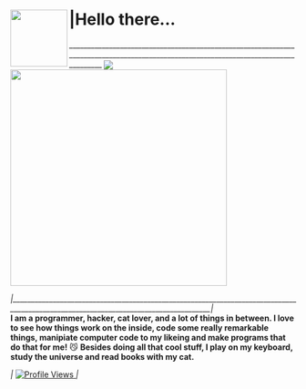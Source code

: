 <h1> |Hello there...
  <img align="left" src="https://thumbs.gfycat.com/BeneficialShamelessAmphiuma-size_restricted.gif" width="100"></h1>
 _____________________________________________________________________________________________________________________________________
  <a href="https://github.com/CamoCatX">
  <img align="center" src="https://github-readme-stats.vercel.app/api?username=CamoCatX&count_private=true&show_icons=true&theme=chartreuse-dark" />
  </a>
  <a href="https://github.com/CamoCatX">
    <img align="center" src="https://github-readme-stats.vercel.app/api/top-langs/?username=CamoCatX&count_private=true&layout=compact&theme=chartreuse-dark&langs_count=13"width="380" />
  </a>

<br>

*|_____________________________________________________________________________________________________________________________________|*                 
**I am a programmer, hacker, cat lover, and a lot of things in between. I love to see how things work on the inside, code some really remarkable things, manipiate computer code to my likeing and make programs that do that for me!** 😼
**Besides doing all that cool stuff, I play on my keyboard, study the universe and read books with my cat.**

*|*
<a href="https://github.com/CamoCatX">
    <img src="https://komarev.com/ghpvc/?username=CamoCatX" alt="Profile Views" />
  </a>
  *|*
<!--
**CamoCatX** is a 😻 _special_ 😻 repository because its `README.md` (this file) appears on your GitHub profile.

Here are some ideas to get you started:

- 🔭 I’m currently working on ...
- 🌱 I’m currently learning ...
- 👯 I’m looking to collaborate on ...
- 🤔 I’m looking for help with ...
- 💬 Ask me about ...
- 📫 How to reach me: ...
- 😄 Pronouns: ...
- ⚡ Fun fact: ...
-->
